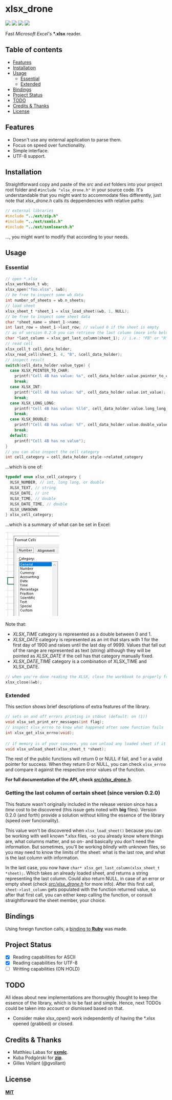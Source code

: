 # xlsx_drone

[![](https://img.shields.io/endpoint?url=https://raw.githubusercontent.com/damian-m-g/xlsx_drone/master/data/shields/gcov.json)](#xlsx_drone)
[![](https://img.shields.io/endpoint?url=https://raw.githubusercontent.com/damian-m-g/xlsx_drone/master/data/shields/test_suite.json)](#xlsx_drone)
[![](https://img.shields.io/endpoint?url=https://raw.githubusercontent.com/damian-m-g/xlsx_drone/master/data/shields/assertions.json)](https://github.com/damian-m-g/xlsx_drone/blob/master/test/xlsx_drone.test.c)
[![](https://img.shields.io/badge/C%20standard-C11-informational)](https://en.wikipedia.org/wiki/C11_(C_standard_revision))

Fast _Microsoft Excel's_ **\*.xlsx** reader.

## Table of contents

* [Features](#features)
* [Installation](#installation)
* [Usage](#usage)
    * [Essential](#essential)
    * [Extended](#extended)
* [Bindings](#bindings)  
* [Project Status](#project-status)
* [TODO](#todo)  
* [Credits & Thanks](#credits--thanks)
* [License](#license)

## Features

* Doesn't use any external application to parse them.
* Focus on speed over functionality.
* Simple interface.
* UTF-8 support.

## Installation

 Straightforward copy and paste of the _src_ and _ext_ folders into your project root folder and `#include "xlsx_drone.h"` in your source code. It's understandable that you might want to accommodate files differently, just note that _xlsx_drone.h_ calls its deppendencies with relative paths:

 ```c
// external libraries
#include "../ext/zip.h"
#include "../ext/sxmlc.h"
#include "../ext/sxmlsearch.h"
 ```

..., you might want to modify that according to your needs.

## Usage

### Essential

```c
// open *.xlsx
xlsx_workbook_t wb;
xlsx_open("foo.xlsx", &wb);
// be free to inspect some wb data
int number_of_sheets = wb.n_sheets;
// load sheet
xlsx_sheet_t *sheet_1 = xlsx_load_sheet(&wb, 1, NULL);
// be free to inspect some sheet data
char *sheet_name = sheet_1->name;
int last_row = sheet_1->last_row; // valued 0 if the sheet is empty
// as of version 0.2.0 you can retrieve the last column (more info below)
char *last_column = xlsx_get_last_column(sheet_1); // i.e.: "FB" or "R", etc.
// read cell
xlsx_cell_t cell_data_holder;    
xlsx_read_cell(sheet_1, 4, "B", &cell_data_holder);
// inspect result
switch(cell_data_holder.value_type) {
  case XLSX_POINTER_TO_CHAR:
    printf("Cell 4B has value: %s", cell_data_holder.value.pointer_to_char_value);
    break;
  case XLSX_INT:
    printf("Cell 4B has value: %d", cell_data_holder.value.int_value);
    break;
  case XLSX_LONG_LONG:
    printf("Cell 4B has value: %lld", cell_data_holder.value.long_long_value);
    break;
  case XLSX_DOUBLE:
    printf("Cell 4B has value: %f", cell_data_holder.value.double_value);
    break;
  default:
    printf("Cell 4B has no value");
}
// you can also inspect the cell category
int cell_category = cell_data_holder.style->related_category
```

...which is one of:

```c
typedef enum xlsx_cell_category {
  XLSX_NUMBER, // int, long long, or double
  XLSX_TEXT, // string
  XLSX_DATE, // int
  XLSX_TIME, // double
  XLSX_DATE_TIME, // double
  XLSX_UNKNOWN
} xlsx_cell_category;
```

...which is a summary of what can be set in Excel:

![](data/README.md_images/7f067bd3.png)

Note that:

* _XLSX_TIME_ category is represented as a double between 0 and 1.
* _XLSX_DATE_ category is represented as an int that stars with 1 for the first day of 1900 and raises until the last day of 9999. Values that fall out of the range are represented as text (string) although they will be pointed as _XLSX_DATE_ if the cell has that category manually fixed.
* _XLSX_DATE_TIME_ category is a combination of XLSX_TIME and XLSX_DATE.

```c
// when you're done reading the XLSX, close the workbook to properly free resources
xlsx_close(&wb);
```

### Extended

This section shows brief descriptions of extra features of the library.

```c
// sets on and off errors printing in stdout (default: on (1))
void xlsx_set_print_err_messages(int flag);
// inspect xlsx_errno to know what happened after some function fails
int xlsx_get_xlsx_errno(void);

// if memory is of your concern, you can unload any loaded sheet if it's of no use
void xlsx_unload_sheet(xlsx_sheet_t *sheet);
```

The rest of the public functions will return 0 or NULL if fail, and 1 or a valid pointer for success. When they return 0 or NULL, you can check `xlsx_errno` and compare it against the respective error values of the function.

**For full documentation of the API, check [_src/xlsx_drone.h_](https://github.com/damian-m-g/xlsx_drone/blob/master/src/xlsx_drone.h).**

### Getting the last column of certain sheet (since version 0.2.0)

This feature wasn't originally included in the release version since has a _time_ cost to be discovered (this issue gets noted with **big** files). Version 0.2.0 (and forth) provide a solution without killing the essence of the library (speed over funcionality). 

This value won't be discovered when `xlsx_load_sheet()` because you can be working with well known *.xlsx files, -so you already know where things are, what columns matter, and so on- and basically you don't need the information. But sometimes, you'll be working _blindly_ with unknown files, so you may need to know the limits of the sheet: what is the last row, and what is the last column with information.

In the last case, you now have `char* xlsx_get_last_column(xlsx_sheet_t *sheet);`. Which takes an already loaded sheet, and returns a string representing the last column. Could also return NULL, in case of an error or empty sheet (check [_src/xlsx_drone.h_](https://github.com/damian-m-g/xlsx_drone/blob/master/src/xlsx_drone.h) for more info). After this first call, `sheet->last_column` gets populated with the function returned value, so after that first call, you can either keep calling the function, or consult straightforward the sheet member, your choice.

## Bindings

Using foreign function calls, a [binding to **Ruby**](https://github.com/damian-m-g/xlsx_drone_rb) was made.

## Project Status

- [x] Reading capabilities for ASCII
- [x] Reading capabilities for UTF-8
- [ ] Writting capabilities (ON HOLD)

## TODO

All ideas about new implementations are thoroughly thought to keep the essence of the library, which is to be fast and simple. Hence, next TODOs could be taken into account or dismissed based on that.

- Consider make xlsx_open() work independently of having the *.xlsx opened (grabbed) or closed.

## Credits & Thanks

* Matthieu Labas for [**sxmlc**](http://sxmlc.sourceforge.net/).
* Kuba Podgórski for [**zip**](https://github.com/kuba--/zip).
* Gilles Vollant (@gvollant)

## License

#### [MIT](https://github.com/damian-m-g/xlsx_drone/blob/master/LICENSE)


